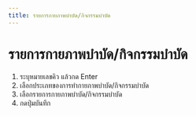 ```yaml
---
title: รายการกายภาพบำบัด/กิจกรรมบำบัด
---
```

# รายการกายภาพบำบัด/กิจกรรมบำบัด
1. ระบุหมายเลขคิว แล้วกด Enter
2. เลือกประเภทของการทำกายภาพบำบัด/กิจกรรมบำบัด
3. เลือกรายการกายภาพบำบัด/กิจกรรมบำบัด
4. กดปุ่มบันทึก